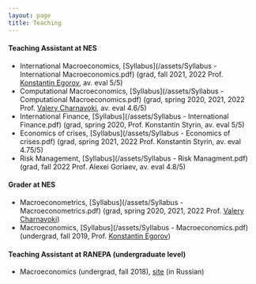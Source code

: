```yaml
---
layout: page
title: Teaching
---
```

#### Teaching Assistant at NES 
* International Macroeconomics, [Syllabus](/assets/Syllabus - International Macroeconomics.pdf) (grad, fall 2021, 2022 Prof. [Konstantin Egorov](https://sites.google.com/site/kegorov7/home), av. eval 5/5)
* Computational Macroeconomics, [Syllabus](/assets/Syllabus - Computational Macroeconomics.pdf) (grad, spring 2020, 2021, 2022 Prof. [Valery Charnavoki](https://www.valerycharnavoki.com), av. eval 4.6/5)
* International Finance, [Syllabus](/assets/Syllabus - International Finance.pdf)  (grad, spring 2020, Prof. Konstantin Styrin, av. eval 5/5)
* Economics of crises, [Syllabus](/assets/Syllabus - Economics of crises.pdf)  (grad, spring 2021, 2022 Prof. Konstantin Styrin, av. eval 4.75/5)
* Risk Management, [Syllabus](/assets/Syllabus - Risk Managment.pdf)  (grad, fall 2022 Prof. Alexei Goriaev, av. eval 4.8/5)

#### Grader at NES 
* Macroeconometrics, [Syllabus](/assets/Syllabus - Macroeconometrics.pdf)  (grad, spring 2020, 2021, 2022 Prof. [Valery Charnavoki](https://www.valerycharnavoki.com))
* Macroeconomics, [Syllabus](/assets/Syllabus - Macroeconomics.pdf)   (undergrad, fall 2019, Prof. [Konstantin Egorov](https://sites.google.com/site/kegorov7/home))

#### Teaching Assistant at RANEPA (undergraduate level)

* Macroeconomics (undergrad, fall 2018), [site](https://avtishin.github.io/macro201/) (in Russian)

